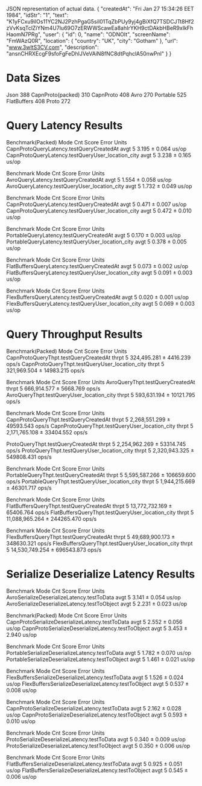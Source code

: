 JSON representation of actual data.
 {
   "createdAt": "Fri Jan 27 15:34:26 EET 1984",
   "idStr": "1",
   "text": "K1yFCxu9ilOs11YC2NJ2PzhPgaG5siI01TqZbPUy9yj4gBiXfQ7TSDCJTt8Hf2zVvKsqTclZiYNm4U7lu69O7zERWWScawEa8ahIrYKH9ctDAkbHBeR9xIkFhHaomN7PRg",
   "user": {
     "id": 0,
     "name": "ODNOIt",
     "screenName": "FmWAzQ0R",
     "location": {
       "country": "UK",
       "city": "Gotham"
     },
     "url": "www.3wItS3CV.com",
     "description": "ansnCHRXEcgF9sfoFgFeDhIJVeVAiN8fNC8dtPqhclA50nwPnl"
   }
 }

 
 # Data Sizes
 Json 388
 CapnProto(packed) 310
 CapnProto 408
 Avro 270
 Portable 525
 FlatBuffers 408
 Proto 272
 
# Query Latency Results
 
Benchmark(Packed)                                  Mode  Cnt  Score   Error  Units
CapnProtoQueryLatency.testQueryCreatedAt           avgt    5  3.195 ± 0.064  us/op
CapnProtoQueryLatency.testQueryUser_location_city  avgt    5  3.238 ± 0.165  us/op

Benchmark                                     Mode  Cnt  Score   Error  Units
AvroQueryLatency.testQueryCreatedAt           avgt    5  1.554 ± 0.058  us/op
AvroQueryLatency.testQueryUser_location_city  avgt    5  1.732 ± 0.049  us/op

Benchmark                                          Mode  Cnt  Score   Error  Units
CapnProtoQueryLatency.testQueryCreatedAt           avgt    5  0.471 ± 0.007  us/op
CapnProtoQueryLatency.testQueryUser_location_city  avgt    5  0.472 ± 0.010  us/op

Benchmark                                         Mode  Cnt  Score   Error  Units
PortableQueryLatency.testQueryCreatedAt           avgt    5  0.170 ± 0.003  us/op
PortableQueryLatency.testQueryUser_location_city  avgt    5  0.378 ± 0.005  us/op

Benchmark                                            Mode  Cnt  Score   Error  Units
FlatBuffersQueryLatency.testQueryCreatedAt           avgt    5  0.073 ± 0.002  us/op
FlatBuffersQueryLatency.testQueryUser_location_city  avgt    5  0.091 ± 0.003  us/op

Benchmark                                            Mode  Cnt  Score    Error  Units
FlexBuffersQueryLatency.testQueryCreatedAt           avgt    5  0.020 ±  0.001  us/op
FlexBuffersQueryLatency.testQueryUser_location_city  avgt    5  0.069 ±  0.003  us/op

# Query Throughput Results

Benchmark(Packed)                               Mode  Cnt       Score       Error  Units
CapnProtoQueryThpt.testQueryCreatedAt           thrpt    5  324,495.281 ±  4416.239  ops/s
CapnProtoQueryThpt.testQueryUser_location_city  thrpt    5  321,969.504 ± 14983.215  ops/s

Benchmark                                   Mode  Cnt       Score       Error  Units
AvroQueryThpt.testQueryCreatedAt           thrpt    5  666,914.577 ±  5668.769  ops/s
AvroQueryThpt.testQueryUser_location_city  thrpt    5  593,631.194 ± 10121.795  ops/s

Benchmark                                        Mode  Cnt        Score       Error  Units
CapnProtoQueryThpt.testQueryCreatedAt           thrpt    5  2,268,551.299 ± 49593.543  ops/s
CapnProtoQueryThpt.testQueryUser_location_city  thrpt    5  2,171,765.108 ± 33404.552  ops/s

ProtoQueryThpt.testQueryCreatedAt                   thrpt    5  2,254,962.269 ±  53314.745  ops/s
ProtoQueryThpt.testQueryUser_location_city          thrpt    5  2,320,943.325 ± 549808.431  ops/s

Benchmark                                       Mode  Cnt        Score        Error  Units
PortableQueryThpt.testQueryCreatedAt           thrpt    5  5,595,587.266 ± 106659.600  ops/s
PortableQueryThpt.testQueryUser_location_city  thrpt    5  1,944,215.669 ±  46301.717  ops/s

Benchmark                                          Mode  Cnt         Score        Error  Units
FlatBuffersQueryThpt.testQueryCreatedAt           thrpt    5  13,772,732.169 ±  65406.764  ops/s
FlatBuffersQueryThpt.testQueryUser_location_city  thrpt    5  11,088,965.264 ± 244265.470  ops/s

Benchmark                                          Mode  Cnt         Score        Error  Units
FlexBuffersQueryThpt.testQueryCreatedAt           thrpt    5  49,689,900.173 ± 348630.321  ops/s
FlexBuffersQueryThpt.testQueryUser_location_city  thrpt    5  14,530,749.254 ± 696543.873  ops/s

# Serialize Deserialize Latency Results

Benchmark                                     Mode  Cnt  Score   Error  Units
AvroSerializeDeserializeLatency.testToData    avgt    5  3.141 ± 0.054  us/op
AvroSerializeDeserializeLatency.testToObject  avgt    5  2.231 ± 0.023  us/op

Benchmark(Packed)                                  Mode  Cnt  Score   Error  Units
CapnProtoSerializeDeserializeLatency.testToData    avgt    5  2.552 ± 0.056  us/op
CapnProtoSerializeDeserializeLatency.testToObject  avgt    5  3.453 ± 2.940  us/op

Benchmark                                         Mode  Cnt  Score   Error  Units
PortableSerializeDeserializeLatency.testToData    avgt    5  1.782 ± 0.070  us/op
PortableSerializeDeserializeLatency.testToObject  avgt    5  1.461 ± 0.021  us/op

Benchmark                                            Mode  Cnt  Score   Error  Units
FlexBuffersSerializeDeserializeLatency.testToData    avgt    5  1.526 ± 0.024  us/op
FlexBuffersSerializeDeserializeLatency.testToObject  avgt    5  0.537 ± 0.008  us/op

Benchmark                                          Mode  Cnt  Score   Error  Units
CapnProtoSerializeDeserializeLatency.testToData    avgt    5  2.162 ± 0.028  us/op
CapnProtoSerializeDeserializeLatency.testToObject  avgt    5  0.593 ± 0.010  us/op

Benchmark                                      Mode  Cnt  Score   Error  Units
ProtoSerializeDeserializeLatency.testToData    avgt    5  0.340 ± 0.009  us/op
ProtoSerializeDeserializeLatency.testToObject  avgt    5  0.350 ± 0.006  us/op

Benchmark                                            Mode  Cnt  Score   Error  Units
FlatBuffersSerializeDeserializeLatency.testToData    avgt    5  0.925 ± 0.051  us/op
FlatBuffersSerializeDeserializeLatency.testToObject  avgt    5  0.545 ± 0.006  us/op 